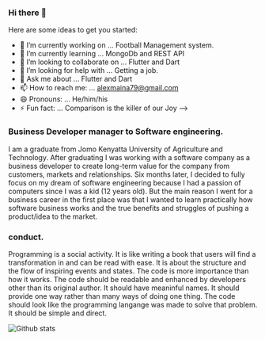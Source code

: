 ### Hi there 👋

Here are some ideas to get you started:

- 🔭 I’m currently working on ... Football Management system.
- 🌱 I’m currently learning ... MongoDb and REST API
- 👯 I’m looking to collaborate on ... Flutter and Dart
- 🤔 I’m looking for help with ... Getting a job.
- 💬 Ask me about ... Flutter and Dart
- 📫 How to reach me: ... alexmaina79@gmail.com
- 😄 Pronouns: ... He/him/his
- ⚡ Fun fact: ... Comparison is the killer of our Joy
-->



### Business Developer manager to Software engineering.
I am a graduate from Jomo Kenyatta University of Agriculture and Technology. After graduating I was working with a software company as a business developer to create long-term value for the company from customers, markets and relationships. Six months later, I decided to fully focus on my dream of software engineering because I had a passion of computers since I was a kid (12 years old). But the main reason I went for a business career in the first place was that I wanted to learn practically how software business works and the true benefits and struggles of pushing a product/idea to the market.

<!-- ## Flutter and Dart Developer. -->


### conduct.
Programming is a social activity. It is like writing a book that users will find a transformation in and can be read with ease. It is about the structure and the flow of inspiring events and states. The code is more importance than how it works. The code should be readable and enhanced by developers other than its original author. It should have meaninful names. It should provide one way rather than many ways of doing one thing. The code should look like the programming langange was made to solve that problem. It should be simple and direct.

![Github stats](https://github-readme-stats.vercel.app/api?username=AlexMainaMunyua)

